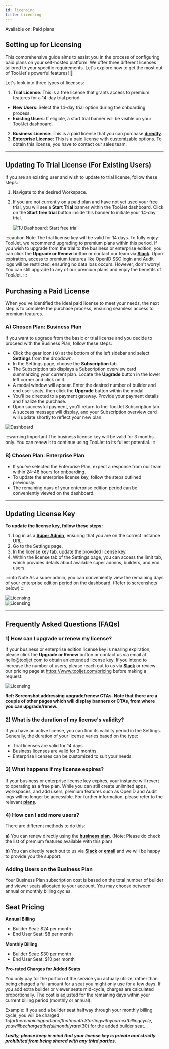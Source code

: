 ```yaml
---
id: licensing
title: Licensing
---
```


<div className='badge badge--primary heading-badge'>Available on: Paid plans</div>

## Setting up for Licensing

This comprehensive guide aims to assist you in the process of configuring paid plans on your self-hosted platform. We offer three different licenses tailored to your specific requirements. Let's explore how to get the most out of ToolJet's powerful features! 🚀

Let's look into three types of licenses:

1. **Trial License**: This is a free license that grants access to premium features for a 14-day trial period.

- **New Users**: Select the 14-day trial option during the onboarding process.
- **Existing Users**: If eligible, a start trial banner will be visible on your ToolJet dashboard.

2. **Business License**: This is a paid license that you can purchase **[directly](https://www.tooljet.com/pricing)**.
3. **Enterprise License**: This is a paid license with customizable options. To obtain this license, you have to contact our sales team.

---

## Updating To Trial License (For Existing Users)

If you are an existing user and wish to update to trial license, follow these steps:

1. Navigate to the desired Workspace.
2. If you are not currently on a paid plan and have not yet used your free trial, you will see a **Start Trial** banner within the ToolJet dashboard. Click on the **Start free trial** button inside this banner to initiate your 14-day trial.

   <div style={{textAlign: 'center'}}>

   <img className="screenshot-full" src="/img/licensing/dashboard-free-trial.png" alt="TJ Dashboard: Start free trial" />

   </div>

:::caution Note
The trial license key will be valid for 14 days. To fully enjoy ToolJet, we recommend upgrading to premium plans within this period. If you wish to upgrade from the trial to the business or enterprise edition, you can click the **Upgrade or Renew** button or contact our team via **[Slack](https://tooljet.com/slack)**. Upon expiration, access to premium features like OpenID SSO login and Audit logs will be restricted, ensuring no data loss occurs. However, don't worry! You can still upgrade to any of our premium plans and enjoy the benefits of ToolJet.
:::

## Purchasing a Paid License

When you've identified the ideal paid license to meet your needs, the next step is to complete the purchase process, ensuring seamless access to premium features.

### A) Chosen Plan: Business Plan

If you want to upgrade from the basic or trial license and you decide to proceed with the Business Plan, follow these steps:

- Click the gear icon (⚙️) at the bottom of the left sidebar and select **Settings** from the dropdown.
- In the Settings page, choose the **Subscription** tab.
- The Subscription tab displays a Subscription overview card summarizing your current plan. Locate the **Upgrade** button in the lower left corner and click on it.
- A modal window will appear. Enter the desired number of builder and end user seats, then click the **Upgrade** button within the modal.
- You'll be directed to a payment gateway. Provide your payment details and finalize the purchase.
- Upon successful payment, you'll return to the ToolJet Subscription tab. A success message will display, and your Subscription overview card will update shortly to reflect your new plan.

<div style={{textAlign: 'center'}}>

<img className="screenshot-full" src="/img/licensing/upgrade-business-plan.gif" alt="Dashboard"/>

</div>

:::warning Important
The business license key will be valid for 3 months only. You can renew it to continue using ToolJet to its fullest potential.
:::

### B) Chosen Plan: Enterprise Plan

- If you've selected the Enterprise Plan, expect a response from our team within 24-48 hours for onboarding.
- To update the enterprise license key, follow the steps outlined previously.
- The remaining days of your enterprise edition period can be conveniently viewed on the dashboard.

---

## Updating License Key

**To update the license key, follow these steps:**

1. Log in as a **[Super Admin](/docs/Enterprise/superadmin)**, ensuring that you are on the correct instance URL.
2. Go to the Settings page.
3. In the license key tab, update the provided license key.
4. Within the license tab of the Settings page, you can access the limit tab, which provides details about available super admins, builders, and end users.

:::info Note
As a super admin, you can conveniently view the remaining days of your enterprise edition period on the dashboard. (Refer to screenshots below)
:::

<div style={{textAlign: 'center'}}>

<img className="screenshot-full" src="/img/licensing/licensingpage2.png" alt="Licensing" />

</div>

<div style={{textAlign: 'center'}}>

<img className="screenshot-full" src="/img/licensing/licensingpage3.png" alt="Licensing" />

</div>

---

## Frequently Asked Questions (FAQs)

### 1) How can I upgrade or renew my license?

If your business or enterprise edition license key is nearing expiration, please click the **Upgrade or Renew** button or contact us via email at hello@tooljet.com to obtain an extended license key. If you intend to increase the number of users, please reach out to us via **[Slack](https://tooljet.com/slack)** or review our pricing page at https://www.tooljet.com/pricing before making a request.

<div style={{textAlign: 'center'}}>

<img className="screenshot-full" src="/img/licensing/licensingpage4.png" alt="Licensing" />

</div>

**Ref: Screenshot addressing upgrade/renew CTAs. Note that there are a couple of other pages which will display banners or CTAs, from where you can upgrade/renew.**

### 2) What is the duration of my license's validity?

If you have an active license, you can find its validity period in the Settings. Generally, the duration of your license varies based on the type:

- Trial licenses are valid for 14 days.
- Business licenses are valid for 3 months.
- Enterprise licenses can be customized to suit your needs.

### 3) What happens if my license expires?

If your business or enterprise license key expires, your instance will revert to operating as a free plan. While you can still create unlimited apps, workspaces, and add users, premium features such as OpenID and Audit logs will no longer be accessible. For further information, please refer to the relevant **[plans](https://www.tooljet.com/pricing)**.

### 4) How can I add more users?

There are different methods to do this:

**a)** You can renew directly using the **[business plan](https://www.tooljet.com/pricing)**. (Note: Please do check the list of premium features available with this plan)

**b)** You can directly reach out to us via **[Slack](https://tooljet.com/slack)** or **[email](mailto:hello@tooljet.com)** and we will be happy to provide you the support.

### Adding Users on the Business Plan

Your Business Plan subscription cost is based on the total number of builder and viewer seats allocated to your account. You may choose between annual or monthly billing cycles.

## Seat Pricing

**Annual Billing**

- Builder Seat: $24 per month
- End User Seat: $8 per month

**Monthly Billing**

- Builder Seat: $30 per month
- End User Seat: $10 per month

**Pro-rated Charges for Added Seats**

You only pay for the portion of the service you actually utilize, rather than being charged a full amount for a seat you might only use for a few days. If you add extra builder or viewer seats mid-cycle, charges are calculated proportionally. The cost is adjusted for the remaining days within your current billing period (monthly or annual).

Example: If you add a builder seat halfway through your monthly billing cycle, you will be charged $15 for the remaining portion of that month. Starting with your next billing cycle, you will be charged the full monthly rate ($30) for the added builder seat.

**_Lastly, please keep in mind that your license key is private and strictly prohibited from being shared with any third parties._**
